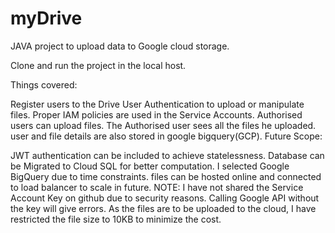 # myDrive
JAVA project to upload data to Google cloud storage.

Clone and run the project in the local host. 

Things covered:

Register users to the Drive
User Authentication to upload or manipulate files.
Proper IAM policies are used in the Service Accounts.
Authorised users can upload files.
The Authorised user sees all the files he uploaded.
user and file details are also stored in google bigquery(GCP).
Future Scope:

JWT authentication can be included to achieve statelessness.
Database can be Migrated to Cloud SQL for better computation. I selected Google BigQuery due to time constraints.
files can be hosted online and connected to load balancer to scale in future.
NOTE: I have not shared the Service Account Key on github due to security reasons. Calling Google API without the key will give errors. As the files are to be uploaded to the cloud, I have restricted the file size to 10KB to minimize the cost.
